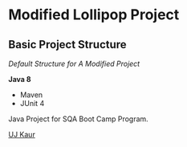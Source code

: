 # Modified Lollipop Project
## Basic Project Structure

*Default Structure for A Modified Project*

**Java 8**

* Maven
* JUnit 4

Java Project for SQA Boot Camp Program. 

[UJ Kaur](https://github.com)
